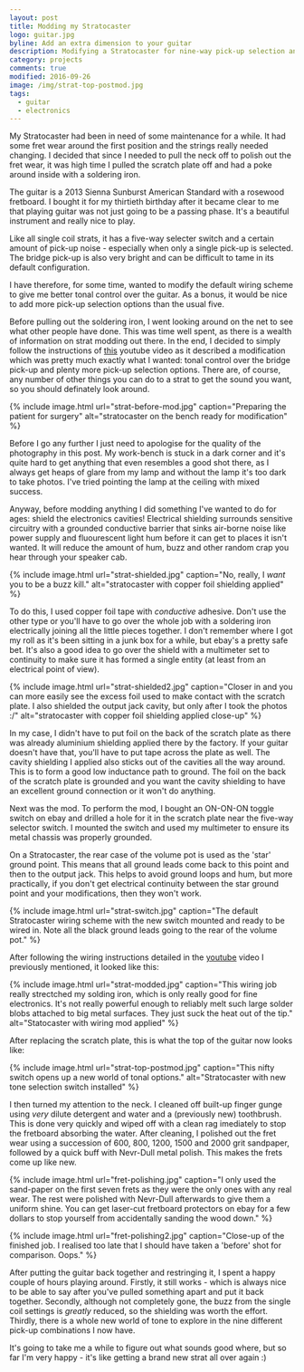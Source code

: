 ```yaml
---
layout: post
title: Modding my Stratocaster
logo: guitar.jpg
byline: Add an extra dimension to your guitar
description: Modifying a Stratocaster for nine-way pick-up selection and dual capacitor tone knobs. Also bonus fret maintenance and polishing.
category: projects
comments: true
modified: 2016-09-26
image: /img/strat-top-postmod.jpg
tags:
  - guitar
  - electronics
---
```


My Stratocaster had been in need of some maintenance for a while. It had some fret wear around the first position and the strings really needed changing. I decided that since I needed to pull the neck off to polish out the fret wear, it was high time I pulled the scratch plate off and had a poke around inside with a soldering iron.

The guitar is a 2013 Sienna Sunburst American Standard with a rosewood fretboard. I bought it for my thirtieth birthday after it became clear to me that playing guitar was not just going to be a passing phase. It's a beautiful instrument and really nice to play.

Like all single coil strats, it has a five-way selecter switch and a certain amount of pick-up noise - especially when only a single pick-up is selected. The bridge pick-up is also very bright and can be difficult to tame in its default configuration.

I have therefore, for some time, wanted to modify the default wiring scheme to give me better tonal control over the guitar. As a bonus, it would be nice to add more pick-up selection options than the usual five.

Before pulling out the soldering iron, I went looking around on the net to see what other people have done. This was time well spent, as there is a wealth of information on strat modding out there. In the end, I decided to simply follow the instructions of [this](https://www.youtube.com/watch?v=zaylqAbpUAM) youtube video as it described a modification which was pretty much exactly what I wanted: tonal control over the bridge pick-up and plenty more pick-up selection options. There are, of course, any number of other things you can do to a strat to get the sound you want, so you should definately look around.

{% include image.html url="strat-before-mod.jpg" caption="Preparing the patient for surgery" alt="stratocaster on the bench ready for modification" %}

Before I go any further I just need to apologise for the quality of the photography in this post. My work-bench is stuck in a dark corner and it's quite hard to get anything that even resembles a good shot there, as I always get heaps of glare from my lamp and without the lamp it's too dark to take photos. I've tried pointing the lamp at the ceiling with mixed success.

Anyway, before modding anything I did something I've wanted to do for ages: shield the electronics cavities! Electrical shielding surrounds sensitive circuitry with a grounded conductive barrier that sinks air-borne noise like power supply and fluourescent light hum before it can get to places it isn't wanted. It will reduce the amount of hum, buzz and other random crap you hear through your speaker cab.

{% include image.html url="strat-shielded.jpg" caption="No, really, I <i>want</i> you to be a buzz kill." alt="stratocaster with copper foil shielding applied" %}

To do this, I used copper foil tape with _conductive_ adhesive. Don't use the other type or you'll have to go over the whole job with a soldering iron electrically joining all the little pieces together. I don't remember where I got my roll as it's been sitting in a junk box for a while, but ebay's a pretty safe bet. It's also a good idea to go over the shield with a multimeter set to continuity to make sure it has formed a single entity (at least from an electrical point of view).

{% include image.html url="strat-shielded2.jpg" caption="Closer in and you can more easily see the excess foil used to make contact with the scratch plate. I also shielded the output jack cavity, but only after I took the photos :/" alt="stratocaster with copper foil shielding applied close-up" %}

In my case, I didn't have to put foil on the back of the scratch plate as there was already aluminium shielding applied there by the factory. If your guitar doesn't have that, you'll have to put tape across the plate as well. The cavity shielding I applied also sticks out of the cavities all the way around. This is to form a good low inductance path to ground. The foil on the back of the scratch plate is grounded and you want the cavity shielding to have an excellent ground connection or it won't do anything.

Next was the mod. To perform the mod, I bought an ON-ON-ON toggle switch on ebay and drilled a hole for it in the scratch plate near the five-way selector switch. I mounted the switch and used my multimeter to ensure its metal chassis was properly grounded.

On a Stratocaster, the rear case of the volume pot is used as the 'star' ground point. This means that all ground leads come back to this point and then to the output jack. This helps to avoid ground loops and hum, but more practically, if you don't get electrical continuity between the star ground point and your modifications, then they won't work.

{% include image.html url="strat-switch.jpg" caption="The default Stratocaster wiring scheme with the new switch mounted and ready to be wired in. Note all the black ground leads going to the rear of the volume pot." %}

After following the wiring instructions detailed in the [youtube](https://www.youtube.com/watch?v=zaylqAbpUAM) video I previously mentioned, it looked like this:

{% include image.html url="strat-modded.jpg" caption="This wiring job really strectched my solding iron, which is only really good for fine electronics. It's not really powerful enough to reliably melt such large solder blobs attached to big metal surfaces. They just suck the heat out of the tip." alt="Statocaster with wiring mod applied" %}

After replacing the scratch plate, this is what the top of the guitar now looks like:

{% include image.html url="strat-top-postmod.jpg" caption="This nifty switch opens up a new world of tonal options." alt="Stratocaster with new tone selection switch installed" %}

I then turned my attention to the neck. I cleaned off built-up finger gunge using _very_ dilute detergent and water and a (previously new) toothbrush. This is done very quickly and wiped off with a clean rag imediately to stop the fretboard absorbing the water. After cleaning, I polished out the fret wear using a succession of 600, 800, 1200, 1500 and 2000 grit sandpaper, followed by a quick buff with Nevr-Dull metal polish. This makes the frets come up like new.

{% include image.html url="fret-polishing.jpg" caption="I only used the sand-paper on the first seven frets as they were the only ones with any real wear. The rest were polished with Nevr-Dull afterwards to give them a uniform shine. You can get laser-cut fretboard protectors on ebay for a few dollars to stop yourself from accidentally sanding the wood down." %}

{% include image.html url="fret-polishing2.jpg" caption="Close-up of the finished job. I realised too late that I should have taken a 'before' shot for comparison. Oops." %}

After putting the guitar back together and restringing it, I spent a happy couple of hours playing around. Firstly, it still works - which is always nice to be able to say after you've pulled something apart and put it back together. Secondly, although not completely gone, the buzz from the single coil settings is _greatly_ reduced, so the shielding was worth the effort. Thirdly, there is a whole new world of tone to explore in the nine different pick-up combinations I now have.

It's going to take me a while to figure out what sounds good where, but so far I'm very happy - it's like getting a brand new strat all over again :)
